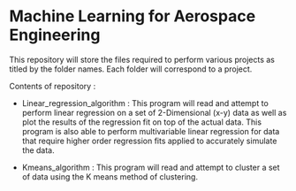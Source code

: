 # Machine Learning for Aerospace Engineering

This repository will store the files required to perform various projects as titled by the folder names. Each folder will correspond to a project.

Contents of repository :

- Linear_regression_algorithm : 
This program will read and attempt to perform linear regression on a set of 2-Dimensional (x-y) data as well as plot the results of the regression fit on top of the actual data. This program is also able to perform multivariable linear regression for data that require higher order regression fits applied to accurately simulate the data.

- Kmeans_algorithm :
This program will read and attempt to cluster a set of data using the K means method of clustering.
